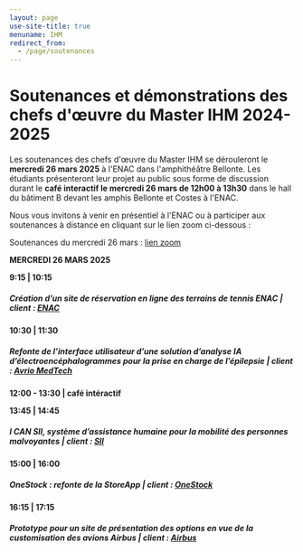 ```yaml
---
layout: page
use-site-title: true
menuname: IHM
redirect_from:
  - /page/soutenances
---
```


# Soutenances et démonstrations des chefs d'œuvre du Master IHM 2024-2025

Les soutenances des chefs d'œuvre du Master IHM se dérouleront le **mercredi 26 mars 2025** à l'ENAC dans l'amphithéâtre Bellonte. 
Les étudiants présenteront leur projet au public sous forme de discussion durant le **café interactif le mercredi 26 mars de 12h00 à 13h30** 
dans le hall du bâtiment B devant les amphis Bellonte et Costes à l'ENAC.

Nous vous invitons à venir en présentiel à l'ENAC ou à participer aux soutenances à distance en cliquant sur le lien zoom ci-dessous :

Soutenances du mercredi 26 mars : [lien zoom](https://univ-tlse3-fr.zoom.us/j/97329611321)

 

**MERCREDI 26 MARS 2025**

**9:15 \| 10:15**

##### Création d’un site de réservation en ligne des terrains de tennis ENAC | client : [ENAC](https://www.enac.fr/)

**10:30 \| 11:30**

##### Refonte de l’interface utilisateur d’une solution d’analyse IA d’électroencéphalogrammes pour la prise en charge de l’épilepsie | client : [Avrio MedTech](https://www.avriomedtech.com/)

**12:00 - 13:30 \| café intéractif**

**13:45 \| 14:45**

##### I CAN SII, système d’assistance humaine pour la mobilité des personnes malvoyantes | client : [SII](https://sii-group.com/fr-FR)

**15:00 \| 16:00**

##### OneStock : refonte de la StoreApp | client : [OneStock](https://www.onestock-retail.com/fr/)

**16:15 \| 17:15**

##### Prototype pour un site de présentation des options en vue de la customisation des avions Airbus | client : [Airbus](https://www.airbus.com/)

